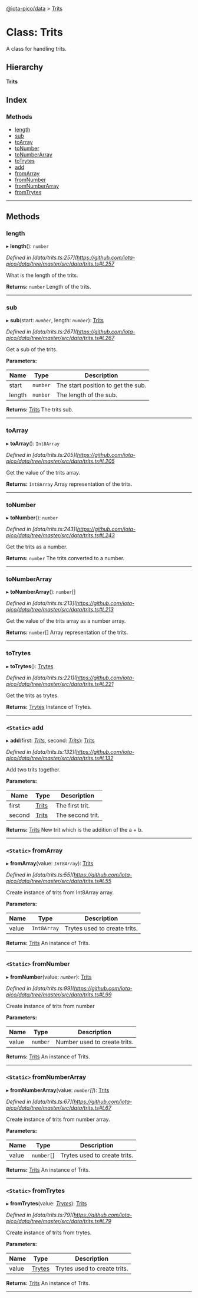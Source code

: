 [@iota-pico/data](../README.md) > [Trits](../classes/trits.md)

# Class: Trits

A class for handling trits.

## Hierarchy

**Trits**

## Index

### Methods

* [length](trits.md#length)
* [sub](trits.md#sub)
* [toArray](trits.md#toarray)
* [toNumber](trits.md#tonumber)
* [toNumberArray](trits.md#tonumberarray)
* [toTrytes](trits.md#totrytes)
* [add](trits.md#add)
* [fromArray](trits.md#fromarray)
* [fromNumber](trits.md#fromnumber)
* [fromNumberArray](trits.md#fromnumberarray)
* [fromTrytes](trits.md#fromtrytes)

---

## Methods

<a id="length"></a>

###  length

▸ **length**(): `number`

*Defined in [data/trits.ts:257](https://github.com/iota-pico/data/tree/master/src/data/trits.ts#L257*

What is the length of the trits.

**Returns:** `number`
Length of the trits.

___
<a id="sub"></a>

###  sub

▸ **sub**(start: *`number`*, length: *`number`*): [Trits](trits.md)

*Defined in [data/trits.ts:267](https://github.com/iota-pico/data/tree/master/src/data/trits.ts#L267*

Get a sub of the trits.

**Parameters:**

| Name | Type | Description |
| ------ | ------ | ------ |
| start | `number` |  The start position to get the sub. |
| length | `number` |  The length of the sub. |

**Returns:** [Trits](trits.md)
The trits sub.

___
<a id="toarray"></a>

###  toArray

▸ **toArray**(): `Int8Array`

*Defined in [data/trits.ts:205](https://github.com/iota-pico/data/tree/master/src/data/trits.ts#L205*

Get the value of the trits array.

**Returns:** `Int8Array`
Array representation of the trits.

___
<a id="tonumber"></a>

###  toNumber

▸ **toNumber**(): `number`

*Defined in [data/trits.ts:243](https://github.com/iota-pico/data/tree/master/src/data/trits.ts#L243*

Get the trits as a number.

**Returns:** `number`
The trits converted to a number.

___
<a id="tonumberarray"></a>

###  toNumberArray

▸ **toNumberArray**(): `number`[]

*Defined in [data/trits.ts:213](https://github.com/iota-pico/data/tree/master/src/data/trits.ts#L213*

Get the value of the trits array as a number array.

**Returns:** `number`[]
Array representation of the trits.

___
<a id="totrytes"></a>

###  toTrytes

▸ **toTrytes**(): [Trytes](trytes.md)

*Defined in [data/trits.ts:221](https://github.com/iota-pico/data/tree/master/src/data/trits.ts#L221*

Get the trits as trytes.

**Returns:** [Trytes](trytes.md)
Instance of Trytes.

___
<a id="add"></a>

### `<Static>` add

▸ **add**(first: *[Trits](trits.md)*, second: *[Trits](trits.md)*): [Trits](trits.md)

*Defined in [data/trits.ts:132](https://github.com/iota-pico/data/tree/master/src/data/trits.ts#L132*

Add two trits together.

**Parameters:**

| Name | Type | Description |
| ------ | ------ | ------ |
| first | [Trits](trits.md) |  The first trit. |
| second | [Trits](trits.md) |  The second trit. |

**Returns:** [Trits](trits.md)
New trit which is the addition of the a + b.

___
<a id="fromarray"></a>

### `<Static>` fromArray

▸ **fromArray**(value: *`Int8Array`*): [Trits](trits.md)

*Defined in [data/trits.ts:55](https://github.com/iota-pico/data/tree/master/src/data/trits.ts#L55*

Create instance of trits from Int8Array array.

**Parameters:**

| Name | Type | Description |
| ------ | ------ | ------ |
| value | `Int8Array` |  Trytes used to create trits. |

**Returns:** [Trits](trits.md)
An instance of Trits.

___
<a id="fromnumber"></a>

### `<Static>` fromNumber

▸ **fromNumber**(value: *`number`*): [Trits](trits.md)

*Defined in [data/trits.ts:99](https://github.com/iota-pico/data/tree/master/src/data/trits.ts#L99*

Create instance of trits from number

**Parameters:**

| Name | Type | Description |
| ------ | ------ | ------ |
| value | `number` |  Number used to create trits. |

**Returns:** [Trits](trits.md)
An instance of Trits.

___
<a id="fromnumberarray"></a>

### `<Static>` fromNumberArray

▸ **fromNumberArray**(value: *`number`[]*): [Trits](trits.md)

*Defined in [data/trits.ts:67](https://github.com/iota-pico/data/tree/master/src/data/trits.ts#L67*

Create instance of trits from number array.

**Parameters:**

| Name | Type | Description |
| ------ | ------ | ------ |
| value | `number`[] |  Trytes used to create trits. |

**Returns:** [Trits](trits.md)
An instance of Trits.

___
<a id="fromtrytes"></a>

### `<Static>` fromTrytes

▸ **fromTrytes**(value: *[Trytes](trytes.md)*): [Trits](trits.md)

*Defined in [data/trits.ts:79](https://github.com/iota-pico/data/tree/master/src/data/trits.ts#L79*

Create instance of trits from trytes.

**Parameters:**

| Name | Type | Description |
| ------ | ------ | ------ |
| value | [Trytes](trytes.md) |  Trytes used to create trits. |

**Returns:** [Trits](trits.md)
An instance of Trits.

___

